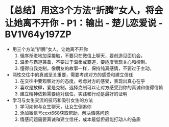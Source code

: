 # 【总结】用这3个方法“折腾”女人，将会让她离不开你 - P1：输出 - 楚儿恋爱说 - BV1V64y197ZP

-   用三个方法“折腾”女人，让她离不开你
    1.  循序渐进地加深接触，不要只在微信上聊天，要创造见面机会。
    2.  温柔与霸道兼备，不要过于温柔或霸道，要适度表现关心和控制。
    3.  懂得自我克制，像朋友的故事一样，保持纯真感情，不要过于主动。
-   两性交往中的真诚至关重要，需要考虑对方的感受和建立信任
    1.  在交往中要观察对方的态度，考虑对方的感受，表现出真心在乎
    2.  喜欢是放肆，爱是克制，选择克制可以让对方感受到你的真诚和值得信赖
    3.  建立精神依赖需要绝对信任，实践和行动是最好的证明
-   学习与女生交流的技巧和吸引女生的方法
    1.  学习如何与女生聊天，让女生倒追你
    2.  添加微信号ccxt668获取帮助，解决情感问题
    3.  情感问题需要真诚和建立信任，成本最低但最能打动人的品质